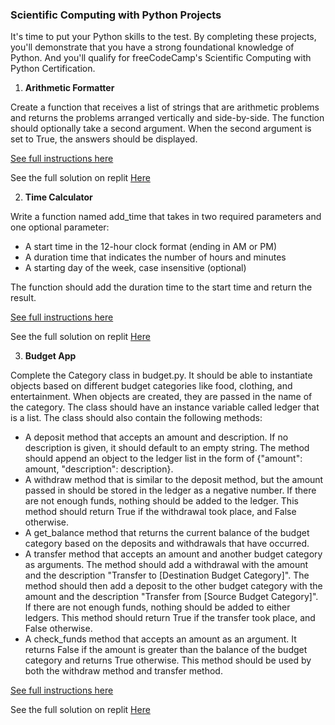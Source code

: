### Scientific Computing with Python Projects

It's time to put your Python skills to the test. By completing these projects, you'll demonstrate that you have a strong foundational knowledge of Python. And you'll qualify for freeCodeCamp's Scientific Computing with Python Certification.


1. **Arithmetic Formatter**

Create a function that receives a list of strings that are arithmetic problems and returns the problems arranged vertically and side-by-side. The function should optionally take a second argument. When the second argument is set to True, the answers should be displayed.

[See full instructions here](https://www.freecodecamp.org/learn/scientific-computing-with-python/scientific-computing-with-python-projects/arithmetic-formatter)


See the full solution on replit [Here](https://replit.com/@WsNdungu/boilerplate-arithmetic-formatter-3)


2. **Time Calculator**

Write a function named add_time that takes in two required parameters and one optional parameter:

- A start time in the 12-hour clock format (ending in AM or PM)
- A duration time that indicates the number of hours and minutes
- A starting day of the week, case insensitive (optional) 

The function should add the duration time to the start time and return the result.


[See full instructions here](https://www.freecodecamp.org/learn/scientific-computing-with-python/scientific-computing-with-python-projects/time-calculator)


See the full solution on replit [Here](https://replit.com/@WsNdungu/boilerplate-time-calculator-2#time_calculator.py)


3. **Budget App**

Complete the Category class in budget.py. It should be able to instantiate objects based on different budget categories like food, clothing, and entertainment. When objects are created, they are passed in the name of the category. The class should have an instance variable called ledger that is a list. The class should also contain the following methods:

- A deposit method that accepts an amount and description. If no description is given, it should default to an empty string. The method should append an object to the ledger list in the form of {"amount": amount, "description": description}.
- A withdraw method that is similar to the deposit method, but the amount passed in should be stored in the ledger as a negative number. If there are not enough funds, nothing should be added to the ledger. This method should return True if the withdrawal took place, and False otherwise.
- A get_balance method that returns the current balance of the budget category based on the deposits and withdrawals that have occurred.
- A transfer method that accepts an amount and another budget category as arguments. The method should add a withdrawal with the amount and the description "Transfer to [Destination Budget Category]". The method should then add a deposit to the other budget category with the amount and the description "Transfer from [Source Budget Category]". If there are not enough funds, nothing should be added to either ledgers. This method should return True if the transfer took place, and False otherwise.
- A check_funds method that accepts an amount as an argument. It returns False if the amount is greater than the balance of the budget category and returns True otherwise. This method should be used by both the withdraw method and transfer method.


[See full instructions here](https://www.freecodecamp.org/learn/scientific-computing-with-python/scientific-computing-with-python-projects/budget-app)


See the full solution on replit [Here](https://replit.com/@WsNdungu/boilerplate-budget-app#budget.py)